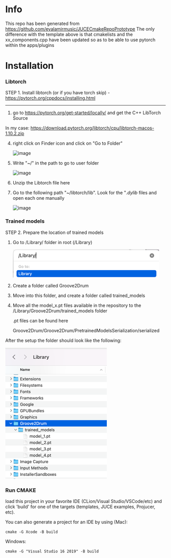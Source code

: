 

# Info
This repo has been generated from https://github.com/eyalamirmusic/JUCECmakeRepoPrototype
The only difference with the template above is that cmakelists and the xx_components.cpp have been updated so as to be able to use pytorch within the apps/plugins

# Installation

### Libtorch
STEP 1. Install libtorch (or if you have torch skip) - https://pytorch.org/cppdocs/installing.html

--------

1. go to https://pytorch.org/get-started/locally/ and get the C++ LibTorch Source

In my case:	https://download.pytorch.org/libtorch/cpu/libtorch-macos-1.10.2.zip

4. right click on Finder icon and click on "Go to Folder"

    <img width="182" alt="image" src="https://user-images.githubusercontent.com/35939495/182013337-4a1505b5-c50d-44dd-924d-9f54e9b4ea2c.png">

5. Write "~/" in the path to go to user folder

    <img width="460" alt="image" src="https://user-images.githubusercontent.com/35939495/182013369-9e9c1cd8-d70e-44d5-882f-c3f01854d46e.png">

6. Unzip the Libtorch file here

7. Go to the following path "~/libtorch/lib". Look for the "*.dylib* files and open each one manually

    <img width="1408" alt="image" src="https://user-images.githubusercontent.com/35939495/182013744-12ac339e-e01e-48a4-a247-b9873aba5e4d.png">	

### Trained models
STEP 2. Prepare the location of trained models

1. Go to /Library/ folder in root (/Library)

   ![img_1.png](img_1.png)

2. Create a folder called Groove2Drum
3. Move into this folder, and create a folder called  trained_models

4. Move all the model_x.pt files available in the repository to the /Library/Groove2Drum/trained_models folder
   

      .pt files can be found here
   
      Groove2Drum/Groove2Drum/PretrainedModelsSerialization/serialized
      
After the setup the folder should look like the following:

![img_2.png](img_2.png)

### Run CMAKE
load this project in your favorite IDE
(CLion/Visual Studio/VSCode/etc)
and click 'build' for one of the targets (templates, JUCE examples, Projucer, etc).

You can also generate a project for an IDE by using (Mac):
```
cmake -G Xcode -B build
```
Windows:
```
cmake -G "Visual Studio 16 2019" -B build
```
